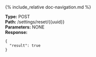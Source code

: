 {% include_relative doc-navigation.md %}

**Type:** POST<br>
**Path:** /settings/reset/{{uuid}}<br>
**Parameters:** NONE<br>
**Response:**<br>
```shell
{
  "result": true
}
```